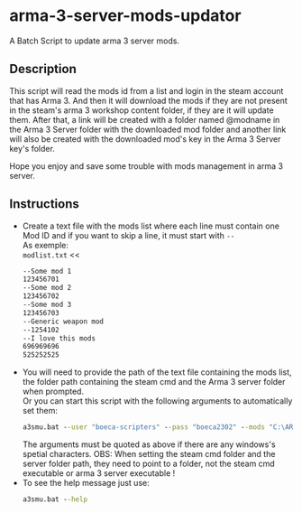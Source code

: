 # arma-3-server-mods-updator
A Batch Script to update arma 3 server mods.

## Description

This script will read the mods id from a list and login in the steam account that has Arma 3.
And then it will download the mods if they are not present in the steam's arma 3 workshop content folder, if they are it will update them.
After that, a link will be created with a folder named @modname in the Arma 3 Server folder with the downloaded mod folder and
another link will also be created with the downloaded mod's key in the Arma 3 Server key's folder.


Hope you enjoy and save some trouble with mods management in arma 3 server.


## Instructions
 - Create a text file with the mods list where each line must contain one Mod ID and if you want to skip a line, it must start with ``--``  
   As exemple:  
   ``modlist.txt`` <<
   ```txt
   --Some mod 1
   123456701
   --Some mod 2
   123456702
   --Some mod 3
   123456703
   --Generic weapon mod
   --1254102
   --I love this mods
   696969696
   525252525
   ```
 - You will need to provide the path of the text file containing the mods list, the folder path containing the steam cmd and the Arma 3 server folder when prompted.  
   Or you can start this script with the following arguments to automatically set them:
   ```cmd
   a3smu.bat --user "boeca-scripters" --pass "boeca2302" --mods "C:\ARMA3_SERVER\modslist.txt" --steam "C:\STEAM_CMD" --server "C:\ARMA3_SERVER"
   ```
   The arguments must be quoted as above if there are any windows's spetial characters.
   OBS: When setting the steam cmd folder and the server folder path, they need to point to a folder, not the steam cmd executable or arma 3 server executable !
 - To see the help message just use:
   ```cmd
   a3smu.bat --help
   ```
